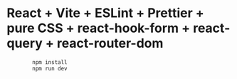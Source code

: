 # React + Vite + ESLint + Prettier + pure CSS + react-hook-form + react-query + react-router-dom

```
        npm install
        npm run dev
```